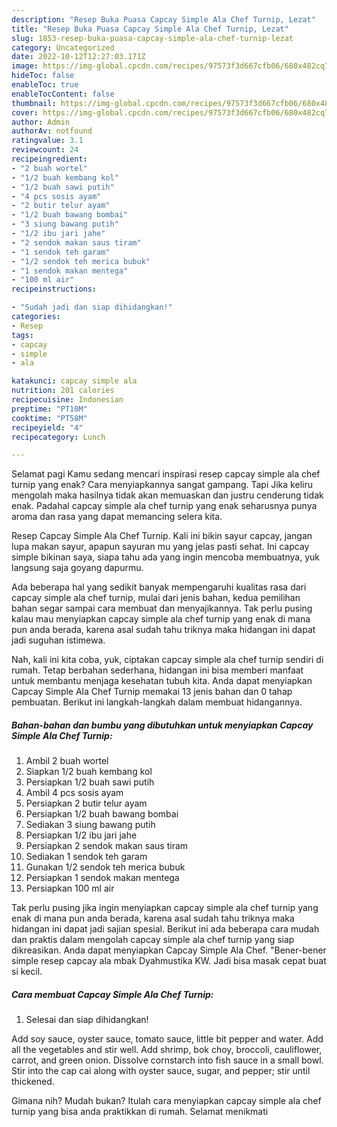 ```yaml
---
description: "Resep Buka Puasa Capcay Simple Ala Chef Turnip, Lezat"
title: "Resep Buka Puasa Capcay Simple Ala Chef Turnip, Lezat"
slug: 1853-resep-buka-puasa-capcay-simple-ala-chef-turnip-lezat
category: Uncategorized
date: 2022-10-12T12:27:03.171Z
image: https://img-global.cpcdn.com/recipes/97573f3d667cfb06/680x482cq70/capcay-simple-ala-chef-turnip-foto-resep-utama.jpg
hideToc: false
enableToc: true
enableTocContent: false
thumbnail: https://img-global.cpcdn.com/recipes/97573f3d667cfb06/680x482cq70/capcay-simple-ala-chef-turnip-foto-resep-utama.jpg
cover: https://img-global.cpcdn.com/recipes/97573f3d667cfb06/680x482cq70/capcay-simple-ala-chef-turnip-foto-resep-utama.jpg
author: Admin
authorAv: notfound
ratingvalue: 3.1
reviewcount: 24
recipeingredient:
- "2 buah wortel"
- "1/2 buah kembang kol"
- "1/2 buah sawi putih"
- "4 pcs sosis ayam"
- "2 butir telur ayam"
- "1/2 buah bawang bombai"
- "3 siung bawang putih"
- "1/2 ibu jari jahe"
- "2 sendok makan saus tiram"
- "1 sendok teh garam"
- "1/2 sendok teh merica bubuk"
- "1 sendok makan mentega"
- "100 ml air"
recipeinstructions:

- "Sudah jadi dan siap dihidangkan!"
categories:
- Resep
tags:
- capcay
- simple
- ala

katakunci: capcay simple ala 
nutrition: 201 calories
recipecuisine: Indonesian
preptime: "PT10M"
cooktime: "PT58M"
recipeyield: "4"
recipecategory: Lunch

---
```



Selamat pagi Kamu sedang mencari inspirasi resep capcay simple ala chef turnip yang enak? Cara menyiapkannya sangat gampang. Tapi Jika keliru mengolah maka hasilnya tidak akan memuaskan dan justru cenderung tidak enak. Padahal capcay simple ala chef turnip yang enak seharusnya punya aroma dan rasa yang dapat memancing selera kita.


Resep Capcay Simple Ala Chef Turnip. Kali ini bikin sayur capcay, jangan lupa makan sayur, apapun sayuran mu yang jelas pasti sehat. Ini capcay simple bikinan saya, siapa tahu ada yang ingin mencoba membuatnya, yuk langsung saja goyang dapurmu.

Ada beberapa hal yang sedikit banyak mempengaruhi kualitas rasa dari capcay simple ala chef turnip, mulai dari jenis bahan, kedua pemilihan bahan segar sampai cara membuat dan menyajikannya. Tak perlu pusing kalau mau menyiapkan capcay simple ala chef turnip yang enak di mana pun anda berada, karena asal sudah tahu triknya maka hidangan ini dapat jadi suguhan istimewa.


Nah, kali ini kita coba, yuk, ciptakan capcay simple ala chef turnip sendiri di rumah. Tetap berbahan sederhana, hidangan ini bisa memberi manfaat untuk membantu menjaga kesehatan tubuh kita. Anda dapat menyiapkan Capcay Simple Ala Chef Turnip memakai 13 jenis bahan dan 0 tahap pembuatan. Berikut ini langkah-langkah dalam membuat hidangannya.

<!--inarticleads1-->

##### Bahan-bahan dan bumbu yang dibutuhkan untuk menyiapkan Capcay Simple Ala Chef Turnip:

1. Ambil 2 buah wortel
1. Siapkan 1/2 buah kembang kol
1. Persiapkan 1/2 buah sawi putih
1. Ambil 4 pcs sosis ayam
1. Persiapkan 2 butir telur ayam
1. Persiapkan 1/2 buah bawang bombai
1. Sediakan 3 siung bawang putih
1. Persiapkan 1/2 ibu jari jahe
1. Persiapkan 2 sendok makan saus tiram
1. Sediakan 1 sendok teh garam
1. Gunakan 1/2 sendok teh merica bubuk
1. Persiapkan 1 sendok makan mentega
1. Persiapkan 100 ml air


Tak perlu pusing jika ingin menyiapkan capcay simple ala chef turnip yang enak di mana pun anda berada, karena asal sudah tahu triknya maka hidangan ini dapat jadi sajian spesial. Berikut ini ada beberapa cara mudah dan praktis dalam mengolah capcay simple ala chef turnip yang siap dikreasikan. Anda dapat menyiapkan Capcay Simple Ala Chef. &#34;Bener-bener simple resep capcay ala mbak Dyahmustika KW. Jadi bisa masak cepat buat si kecil. 

<!--inarticleads2-->

##### Cara membuat Capcay Simple Ala Chef Turnip:


1. Selesai dan siap dihidangkan!

Add soy sauce, oyster sauce, tomato sauce, little bit pepper and water. Add all the vegetables and stir well. Add shrimp, bok choy, broccoli, cauliflower, carrot, and green onion. Dissolve cornstarch into fish sauce in a small bowl. Stir into the cap cai along with oyster sauce, sugar, and pepper; stir until thickened. 

Gimana nih? Mudah bukan? Itulah cara menyiapkan capcay simple ala chef turnip yang bisa anda praktikkan di rumah. Selamat menikmati
